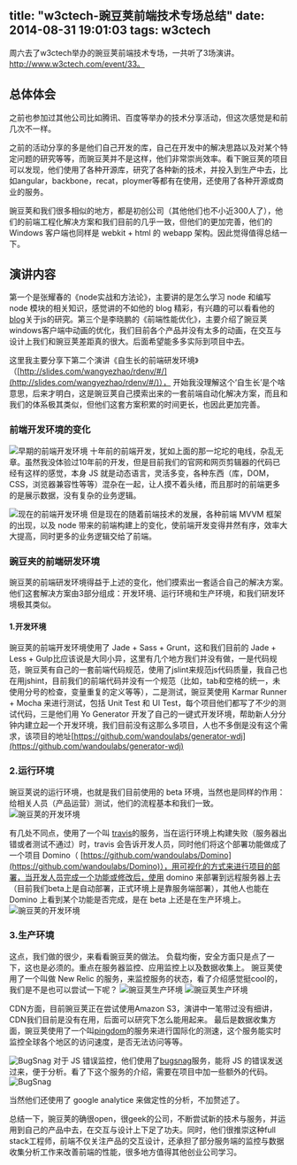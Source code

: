 title: "w3ctech-豌豆荚前端技术专场总结"
date: 2014-08-31 19:01:03
tags: w3ctech
---
周六去了w3ctech举办的豌豆荚前端技术专场，一共听了3场演讲。http://www.w3ctech.com/event/33。

## 总体体会
之前也参加过其他公司比如腾讯、百度等举办的技术分享活动，但这次感觉是和前几次不一样。

之前的活动分享的多是他们自己开发的库，自己在开发中的解决思路以及对某个特定问题的研究等等，而豌豆荚并不是这样，他们非常崇尚效率。看下豌豆荚的项目可以发现，他们使用了各种开源库，研究了各种新的技术，并投入到生产中去，比如angular，backbone，recat，ploymer等都有在使用，还使用了各种开源或商业的服务。

豌豆荚和我们很多相似的地方，都是初创公司（其他他们也不小近300人了），他们的前端工程化解决方案和我们目前的几乎一致，但他们的更加完善，他们的 Windows 客户端也同样是 webkit + html 的 webapp 架构。因此觉得值得总结一下。
<!-- more -->
## 演讲内容

第一个是张耀春的《node实战和方法论》，主要讲的是怎么学习 node 和编写 node 模块的相关知识，感觉讲的不如他的 blog 精彩，有兴趣的可以看看他的[blog](http://zhangyaochun.iteye.com/)关于js的研究。第三个是李晓鹏的《前端性能优化》，主要介绍了豌豆荚windows客户端中动画的优化，我们目前各个产品并没有太多的动画，在交互与设计上我们和豌豆荚差距真的很大。后面希望能多多实际到项目中去。

这里我主要分享下第二个演讲《自生长的前端研发环境》（[http://slides.com/wangyezhao/rdenv/#/](http://slides.com/wangyezhao/rdenv/#/)）， 开始我没理解这个‘自生长’是个啥意思，后来才明白，这是豌豆荚自己摸索出来的一套前端自动化解决方案，而且和我们的体系极其类似，但他们这套方案积累的时间更长，也因此更加完善。

### 前端开发环境的变化
![早期的前端开发环境](/images/20140831/1.png)
十年前的前端开发，犹如上面的那一坨坨的电线，杂乱无章。虽然我没体验过10年前的开发，但是目前我们的官网和网页剪辑器的代码已经有这样的感觉，本身 JS 就是动态语言，灵活多变，各种东西（库，DOM，CSS，浏览器兼容性等等）混杂在一起，让人摸不着头绪，而且那时的前端更多的是展示数据，没有复杂的业务逻辑。

![现在的前端开发环境](/images/20140831/2.png)
但是现在的随着前端技术的发展，各种前端 MVVM 框架的出现，以及 node 带来的前端构建上的变化，使前端开发变得井然有序，效率大大提高，同时更多的业务逻辑交给了前端。

### 豌豆夹的前端研发环境

豌豆荚的前端研发环境得益于上述的变化，他们摸索出一套适合自己的解决方案。他们这套解决方案由3部分组成：开发环境、运行环境和生产环境，和我们研发环境极其类似。

#### 1.开发环境
豌豆荚的前端开发环境使用了 Jade + Sass + Grunt，这和我们目前的 Jade + Less + Gulp比应该说是大同小异，这里有几个地方我们并没有做，一是代码规范，豌豆荚有自己的一套前端代码规范，使用了jslint来规范js代码质量，我自己也在用jshint，目前我们的前端代码并没有一个规范（比如，tab和空格的统一，未使用分号的检查，变量重复的定义等等），二是测试，豌豆荚使用 Karmar Runner + Mocha 来进行测试，包括 Unit Test 和 UI Test，每个项目他们都写了不少的测试代码，三是他们用 Yo Generator 开发了自己的一键式开发环境，帮助新人分分钟内建立起一个开发环境，我们目前没有这那么多项目，人也不多倒是没有这个需求，该项目的地址[https://github.com/wandoulabs/generator-wdj](https://github.com/wandoulabs/generator-wdj)

### 2.运行环境
豌豆荚说的运行环境，也就是我们目前使用的 beta 环境，当然也是同样的作用：给相关人员（产品运营）测试，他们的流程基本和我们一致。
![豌豆荚的开发环境](/images/20140831/3.png)

有几处不同点，使用了一个叫 [travis](https://travis-ci.org/)的服务，当在运行环境上构建失败（服务器出错或者测试不通过）时，travis 会告诉开发人员，同时他们将这个部署功能做成了一个项目 Domino（ [https://github.com/wandoulabs/Domino](https://github.com/wandoulabs/Domino)），用可视化的方式来进行项目的部署，当开发人员完成一个功能或修改后，使用 domino 来部署到远程服务器上去（目前我们beta上是自动部署，正式环境上是靠服务端部署），其他人也能在 Domino 上看到某个功能是否完成，是在 beta 上还是在生产环境上。
![豌豆荚的开发环境](/images/20140831/4.png)

### 3.生产环境
这点，我们做的很少，来看看豌豆荚的做法。
负载均衡，安全方面只是点了一下，这也是必须的。重点在服务器监控、应用监控上以及数据收集上。
豌豆荚使用了一个叫做 New Relic 的服务，来监控服务的状态，看了介绍感觉挺cool的，我们是不是也可以尝试一下呢？
![豌豆荚生产环境](/images/20140831/5.png)
![豌豆荚生产环境](/images/20140831/6.png)

CDN方面，目前豌豆荚正在尝试使用Amazon S3，演讲中一笔带过没有细讲，CDN我们目前是没有在用，后面可以研究下怎么能用起来。
最后是数据收集方面，豌豆荚使用了一个叫[pingdom](https://www.pingdom.com/)的服务来进行国际化的测速，这个服务能实时监控全球各个地区的访问速度，是否无法访问等等。

![BugSnag](/images/20140831/7.png)
对于 JS 错误监控，他们使用了[bugsnag](https://bugsnag.com/)服务，能将 JS 的错误发送过来，便于分析。看了下这个服务的介绍，需要在项目中加一些额外的代码。
![BugSnag](/images/20140831/8.png)

当然他们还使用了 google analytice 来做定性的分析，不加赘述了。

总结一下，豌豆荚的确很open，很geek的公司，不断尝试新的技术与服务，并运用到自己的产品中去，在交互与设计上下足了功夫。同时，他们很推崇这种full stack工程师，前端不仅关注产品的交互设计，还承担了部分服务端的监控与数据收集分析工作来改善前端的性能，很多地方值得其他创业公司学习。
